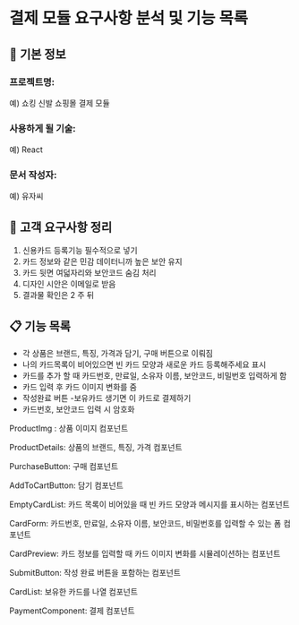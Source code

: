 # 결제 모듈 요구사항 분석 및 기능 목록

## 📌 기본 정보

### 프로젝트명:

예) 쇼킹 신발 쇼핑몰 결제 모듈

### 사용하게 될 기술:

예) React

### 문서 작성자:

예) 유자씨

## 📝 고객 요구사항 정리

1. 신용카드 등록기능 필수적으로 넣기
2. 카드 정보와 같은 민감 데이터니까 높은 보안 유지
3. 카드 뒷면 여덟자리와 보안코드 숨김 처리
4. 디자인 시안은 이메일로 받음
5. 결과물 확인은 2 주 뒤

## 📋 기능 목록

- 각 상품은 브랜드, 특징, 가격과 담기, 구매 버튼으로 이뤄짐
- 나의 카드목록이 비어있으면 빈 카드 모양과 새로운 카드 등록해주세요 표시
- 카드를 추가 할 때 카드번호, 만료일, 소유자 이름, 보안코드, 비밀번호 입력하게 함
- 카드 입력 후 카드 이미지 변화를 줌
- 작성완료 버튼 -보유카드 생기면 이 카드로 결제하기
- 카드번호, 보안코드 입력 시 암호화

ProductImg : 상품 이미지 컴포넌트

ProductDetails: 상품의 브랜드, 특징, 가격 컴포넌트

PurchaseButton: 구매 컴포넌트

AddToCartButton: 담기 컴포넌트

EmptyCardList: 카드 목록이 비어있을 때 빈 카드 모양과 메시지를 표시하는 컴포넌트

CardForm: 카드번호, 만료일, 소유자 이름, 보안코드, 비밀번호를 입력할 수 있는 폼 컴포넌트

CardPreview: 카드 정보를 입력할 때 카드 이미지 변화를 시뮬레이션하는 컴포넌트

SubmitButton: 작성 완료 버튼을 포함하는 컴포넌트

CardList: 보유한 카드를 나열 컴포넌트

PaymentComponent: 결제 컴포넌트
